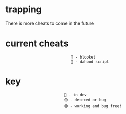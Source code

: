# trapping
There is more cheats to come in the future
# current cheats
                                 🔴 - blooket
                                 🔴 - dahood script 
 # key
                              🔴 - in dev
                              🟡 - deteced or bug
                              🟢 - working and bug free!


